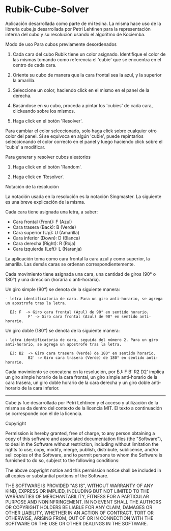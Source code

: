 # Rubik-Cube-Solver
Aplicación desarrollada como parte de mi tesina. La misma hace uso de la libreria cube.js desarrollada por Petri Lehtinen para la representación interna del cubo y su resolución usando el algoritmo de Kociemba.

Modo de uso
Para cubos previamente desordenados

1. Cada cara del cubo Rubik tiene un color asignado. Identifique el color de las mismas tomando como referencia el 'cubie' que se encuentra en el centro de cada cara.

2. Oriente su cubo de manera que la cara frontal sea la azul, y la superior la amarilla.

3. Seleccione un color, haciendo click en el mismo en el panel de la derecha.

4. Basándose en su cubo, proceda a pintar los 'cubies' de cada cara, clickeando sobre los mismos.

5. Haga click en el botón 'Resolver'.


Para cambiar el color seleccionado, solo haga click sobre cualquier otro color del panel. Si se equivoca en algún 'cubie', puede repintarlos seleccionando el color correcto en el panel y luego haciendo click sobre el 'cubie' a modificar.


Para generar y resolver cubos aleatorios

1. Haga click en el botón 'Random'.

2. Haga click en 'Resolver'.


Notación de la resolución

La notación usada en la resolución es la notación Singmaster. La siguiente es una breve explicación de la misma.

Cada cara tiene asignada una letra, a saber:

- Cara frontal (Front):   F (Azul)
- Cara trasera (Back):    B (Verde)
- Cara superior (Up):     U (Amarilla)
- Cara inferior (Down):   D (Blanca)
- Cara derecha (Right):   R (Roja)
- Cara izquierda (Left):  L (Naranja)

La aplicación toma como cara frontal la cara azul y como superior, la amarilla. Las demás caras se ordenan correspondientemente.

Cada movimiento tiene asignada una cara, una cantidad de giros (90° o 180°) y una dirección (horaria o anti-horaria).

Un giro simple (90°) se denota de la siguiente manera: 
	
	- letra identificatoria de cara. Para un giro anti-horario, se agrega un apostrofe tras la letra.

	  EJ: F  -> Giro cara frontal (Azul) de 90° en sentido horario.
              F' -> Giro cara frontal (Azul) de 90° en sentido anti-horario.


Un giro doble (180°) se denota de la siguiente manera: 
	
	- letra identificatoria de cara, seguida del número 2. Para un giro anti-horario, se agrega un apostrofe tras la letra.

	  EJ: B2  -> Giro cara trasera (Verde) de 180° en sentido horario.
              B2' -> Giro cara trasera (Verde) de 180° en sentido anti-horario.


Cada movimiento se concatena en la resolución, por EJ: F B' R2 D2' implica un giro simple horario de la cara frontal, un giro
simple anti-horario de la cara trasera, un giro doble horario de la cara derecha y un giro doble anti-horario de la cara inferior.

------------------------------------------------------------------------------------------------------------------------------------

Cube.js fue desarrollada por Petri Lehtinen y el acceso y utilización de la misma se da dentro del contexto de la licencia MIT. El texto a continuación se corresponde con el de la licencia.

Copyright <YEAR> <COPYRIGHT HOLDER>

Permission is hereby granted, free of charge, to any person obtaining a copy of this software and associated documentation files (the "Software"), to deal in the Software without restriction, including without limitation the rights to use, copy, modify, merge, publish, distribute, sublicense, and/or sell copies of the Software, and to permit persons to whom the Software is furnished to do so, subject to the following conditions:

The above copyright notice and this permission notice shall be included in all copies or substantial portions of the Software.

THE SOFTWARE IS PROVIDED "AS IS", WITHOUT WARRANTY OF ANY KIND, EXPRESS OR IMPLIED, INCLUDING BUT NOT LIMITED TO THE WARRANTIES OF MERCHANTABILITY, FITNESS FOR A PARTICULAR PURPOSE AND NONINFRINGEMENT. IN NO EVENT SHALL THE AUTHORS OR COPYRIGHT HOLDERS BE LIABLE FOR ANY CLAIM, DAMAGES OR OTHER LIABILITY, WHETHER IN AN ACTION OF CONTRACT, TORT OR OTHERWISE, ARISING FROM, OUT OF OR IN CONNECTION WITH THE SOFTWARE OR THE USE OR OTHER DEALINGS IN THE SOFTWARE.
